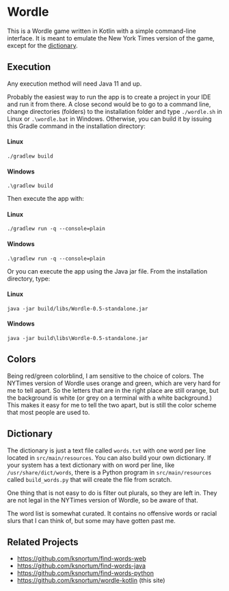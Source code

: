 # Wordle

This is a Wordle game written in Kotlin with a simple command-line interface.  It is meant to emulate the 
New York Times version of the game, except for the [dictionary](#dictionary).

## Execution

Any execution method will need Java 11 and up.

Probably the easiest way to run the app is to create a project in your IDE and run it from there.  A close
second would be to go to a command line, change directories (folders) to the installation folder and type
`./wordle.sh` in Linux or `.\wordle.bat` in Windows.  Otherwise, you can build it by issuing this Gradle 
command in the installation directory:

#### Linux

    ./gradlew build

#### Windows 

    .\gradlew build

Then execute the app with:

#### Linux

    ./gradlew run -q --console=plain

#### Windows

    .\gradlew run -q --console=plain

Or you can execute the app using the Java jar file.  From the installation directory, type:

#### Linux

    java -jar build/libs/Wordle-0.5-standalone.jar

#### Windows

    java -jar build\libs\Wordle-0.5-standalone.jar

## Colors

Being red/green colorblind, I am sensitive to the choice of colors.  The NYTimes version of Wordle uses orange and
green, which are very hard for me to tell apart.  So the letters that are in the right place are still orange, but
the background is white (or grey on a terminal with a white background.)  This makes it easy for me to tell the
two apart, but is still the color scheme that most people are used to. 

## Dictionary

The dictionary is just a text file called `words.txt` with one word per line located in `src/main/resources`.
You can also build your own dictionary.  If your system has a text dictionary with on word per line, like
`/usr/share/dict/words`, there is a Python program in `src/main/resources` called `build_words.py` that will create the
file from scratch.

One thing that is not easy to do is filter out plurals, so they are left in.  They are not legal in the NYTimes
version of Wordle, so be aware of that.

The word list is somewhat curated.  It contains no offensive words or racial slurs that I can think of, but some may
have gotten past me.

## Related Projects
* https://github.com/ksnortum/find-words-web
* https://github.com/ksnortum/find-words-java
* https://github.com/ksnortum/find-words-python
* https://github.com/ksnortum/wordle-kotlin (this site)
